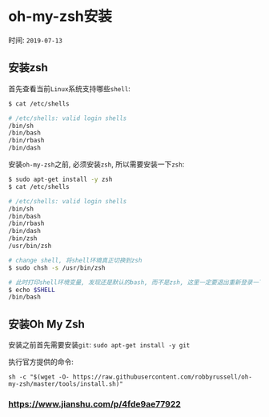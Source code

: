 # oh-my-zsh安装

时间: `2019-07-13`

## 安装zsh

首先查看当前`Linux`系统支持哪些`shell`: 

```bash
$ cat /etc/shells

# /etc/shells: valid login shells
/bin/sh
/bin/bash
/bin/rbash
/bin/dash

```

安装`oh-my-zsh`之前, 必须安装`zsh`, 所以需要安装一下`zsh`: 

```bash
$ sudo apt-get install -y zsh
$ cat /etc/shells

# /etc/shells: valid login shells
/bin/sh
/bin/bash
/bin/rbash
/bin/dash
/bin/zsh
/usr/bin/zsh

# change shell, 将shell环境真正切换到zsh
$ sudo chsh -s /usr/bin/zsh

# 此时打印shell环境变量, 发现还是默认的bash, 而不是zsh, 这里一定要退出重新登录一下
$ echo $SHELL
/bin/bash
```

## 安装Oh My Zsh

安装之前首先需要安装`git`: `sudo apt-get install -y git`

执行官方提供的命令:
 
`sh -c "$(wget -O- https://raw.githubusercontent.com/robbyrussell/oh-my-zsh/master/tools/install.sh)"`


### https://www.jianshu.com/p/4fde9ae77922